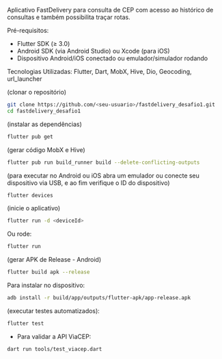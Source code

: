 Aplicativo FastDelivery para consulta de CEP com acesso ao histórico de consultas e também possibilita traçar rotas.

Pré-requisitos: 
- Flutter SDK (≥ 3.0)
- Android SDK (via Android Studio) ou Xcode (para iOS)
- Dispositivo Android/iOS conectado ou emulador/simulador rodando

Tecnologias Utilizadas: Flutter, Dart, MobX, Hive, Dio, Geocoding, url\_launcher

(clonar o repositório)
```bash
git clone https://github.com/<seu-usuario>/fastdelivery_desafio1.git
cd fastdelivery_desafio1
```

(instalar as dependências)
```bash
flutter pub get
```

(gerar código MobX e Hive)
```bash
flutter pub run build_runner build --delete-conflicting-outputs
```

(para executar no Android ou iOS abra um emulador ou conecte seu dispositivo via USB, e ao fim verifique o ID do dispositivo)
```bash
flutter devices
```
(inicie o aplicativo)

```bash
flutter run -d <deviceId>
```
Ou rode:
```bash
flutter run
```

(gerar APK de Release - Android)
```bash
flutter build apk --release
```

Para instalar no dispositivo:

```bash
adb install -r build/app/outputs/flutter-apk/app-release.apk
```

(executar testes automatizados):

```bash
flutter test
```

* Para validar a API ViaCEP:

```bash
dart run tools/test_viacep.dart
```




